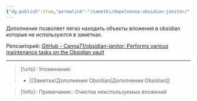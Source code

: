 ```yaml
---
{"dg-publish":true,"permalink":"/zametki/dopolnenie-obsidian-janitor/","created":"2024-07-09 14:29","updated":"2024-09-23T22:33:19+03:00"}
---
```


Дополнение позволяет легко находить объекты вложения в obsidian которые не используются в заметках.

Репозиторий: [GitHub - Canna71/obsidian-janitor: Performs various maintenance tasks on the Obsidian vault](https://github.com/Canna71/obsidian-janitor)

---
> [!urls]- Упоминания:
> - [[Заметки/Дополнения Obsidian\|Дополнения Obsidian]]

> [!info]-
> Примечание:: Очистка неиспользуемых вложений